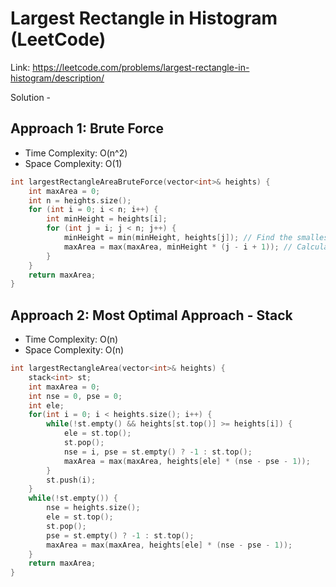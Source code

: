 # Largest Rectangle in Histogram (LeetCode)
Link: https://leetcode.com/problems/largest-rectangle-in-histogram/description/

Solution - 
## Approach 1: Brute Force
- Time Complexity: O(n^2)
 - Space Complexity: O(1)
```C++
int largestRectangleAreaBruteForce(vector<int>& heights) {
    int maxArea = 0;
    int n = heights.size();
    for (int i = 0; i < n; i++) {
        int minHeight = heights[i];
        for (int j = i; j < n; j++) {
            minHeight = min(minHeight, heights[j]); // Find the smallest bar in the current range
            maxArea = max(maxArea, minHeight * (j - i + 1)); // Calculate the area and update maxArea
        }
    }
    return maxArea;
}
```

## Approach 2: Most Optimal Approach - Stack
- Time Complexity: O(n)
- Space Complexity: O(n)

```C++
int largestRectangleArea(vector<int>& heights) {
    stack<int> st;
    int maxArea = 0;
    int nse = 0, pse = 0;
    int ele;
    for(int i = 0; i < heights.size(); i++) {
        while(!st.empty() && heights[st.top()] >= heights[i]) {
            ele = st.top();
            st.pop();
            nse = i, pse = st.empty() ? -1 : st.top();
            maxArea = max(maxArea, heights[ele] * (nse - pse - 1));
        }
        st.push(i);
    }
    while(!st.empty()) {
        nse = heights.size();
        ele = st.top();
        st.pop();
        pse = st.empty() ? -1 : st.top();
        maxArea = max(maxArea, heights[ele] * (nse - pse - 1));
    }
    return maxArea;
}
```
